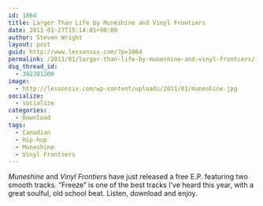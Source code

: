 ```yaml
---
id: 1864
title: Larger Than Life by Muneshine and Vinyl Frontiers
date: 2011-01-27T15:14:01+00:00
author: Steven Wright
layout: post
guid: http://www.lessonsix.com/?p=1864
permalink: /2011/01/larger-than-life-by-muneshine-and-vinyl-frontiers/
dsq_thread_id:
  - 392301200
image:
  - http://lessonsix.com/wp-content/uploads/2011/01/muneshine.jpg
socialize:
  - socialize
categories:
  - Download
tags:
  - Canadian
  - Hip-hop
  - Muneshine
  - Vinyl Frontiers
---
```

_Muneshine_ and _Vinyl Frontiers_ have just released a free E.P. featuring two smooth tracks. &#8220;Freeze&#8221; is one of the best tracks I&#8217;ve heard this year, with a great soulful, old school beat. Listen, download and enjoy.

</object>